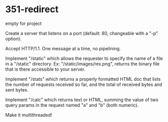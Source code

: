 # 351-redirect
empty for project

Create a server that listens on a port (default: 80, changeable with a "-p" option).

Accept HTTP/1.1. One message at a time, no pipelining. 

Implement "/static" which allows the requester to specify the name of a file in a "/static" directory. Ex: "/static/images/rex.png", returns the binary file that is there accessible to your server.

Implement "/stats" which returns a properly formatted HTML doc that lists the number of requests received so far, and the total of received bytes and sent bytes.

Implement "/calc" which returns text or HTML, summing the value of two query params in the request named "a" and "b" (both numeric).

Make it multithreaded!


